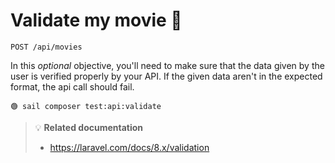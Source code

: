 # Validate my movie 🧠

`POST /api/movies`

In this *optional* objective, you'll need to make sure that the data given by the user is verified properly by your API.
If the given data aren't in the expected format, the api call should fail.

```
🟢 sail composer test:api:validate
```


> 💡 **Related documentation**
> - https://laravel.com/docs/8.x/validation



